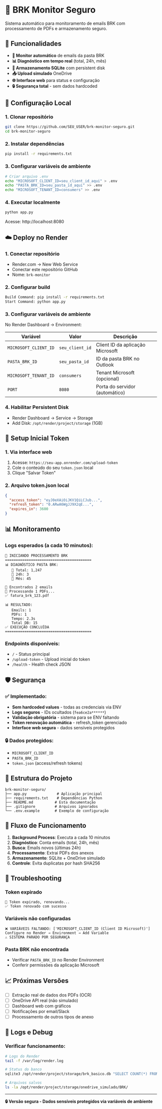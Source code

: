 # 🚀 BRK Monitor Seguro

Sistema automático para monitoramento de emails BRK com processamento de PDFs e armazenamento seguro.

## 🎯 Funcionalidades

- **📧 Monitor automático** de emails da pasta BRK
- **📊 Diagnóstico em tempo real** (total, 24h, mês)
- **💾 Armazenamento SQLite** com persistent disk
- **📤 Upload simulado** OneDrive
- **🌐 Interface web** para status e configuração
- **🔒 Segurança total** - sem dados hardcoded

## 🔧 Configuração Local

### 1. Clonar repositório
```bash
git clone https://github.com/SEU_USER/brk-monitor-seguro.git
cd brk-monitor-seguro
```

### 2. Instalar dependências
```bash
pip install -r requirements.txt
```

### 3. Configurar variáveis de ambiente
```bash
# Criar arquivo .env
echo "MICROSOFT_CLIENT_ID=seu_client_id_aqui" > .env
echo "PASTA_BRK_ID=seu_pasta_id_aqui" >> .env
echo "MICROSOFT_TENANT_ID=consumers" >> .env
```

### 4. Executar localmente
```bash
python app.py
```

Acesse: http://localhost:8080

## ☁️ Deploy no Render

### 1. Conectar repositório
- Render.com → New Web Service
- Conectar este repositório GitHub
- Nome: `brk-monitor`

### 2. Configurar build
```bash
Build Command: pip install -r requirements.txt
Start Command: python app.py
```

### 3. Configurar variáveis de ambiente
No Render Dashboard → Environment:

| Variável | Valor | Descrição |
|----------|-------|-----------|
| `MICROSOFT_CLIENT_ID` | `seu_client_id` | Client ID da aplicação Microsoft |
| `PASTA_BRK_ID` | `seu_pasta_id` | ID da pasta BRK no Outlook |
| `MICROSOFT_TENANT_ID` | `consumers` | Tenant Microsoft (opcional) |
| `PORT` | `8080` | Porta do servidor (automático) |

### 4. Habilitar Persistent Disk
- Render Dashboard → Service → Storage
- Add Disk: `/opt/render/project/storage` (1GB)

## 🔑 Setup Inicial Token

### 1. Via interface web
1. Acesse: `https://seu-app.onrender.com/upload-token`
2. Cole o conteúdo do seu `token.json` local
3. Clique "Salvar Token"

### 2. Arquivo token.json local
```json
{
  "access_token": "eyJ0eXAiOiJKV1QiLCJub...",
  "refresh_token": "0.ARwA6WgJJ9X2qE...",
  "expires_in": 3600
}
```

## 📊 Monitoramento

### Logs esperados (a cada 10 minutos):
```
🚀 INICIANDO PROCESSAMENTO BRK
========================================
📊 DIAGNÓSTICO PASTA BRK:
   📧 Total: 1,247
   📅 24h: 3
   📆 Mês: 45

📧 Encontrados 2 emails
📎 Processando 1 PDFs...
✅ fatura_brk_123.pdf

📊 RESULTADO:
   Emails: 1
   PDFs: 1
   Tempo: 2.3s
   Total DB: 15
✅ EXECUÇÃO CONCLUÍDA
========================================
```

### Endpoints disponíveis:
- `/` - Status principal
- `/upload-token` - Upload inicial do token
- `/health` - Health check JSON

## 🛡️ Segurança

### ✅ Implementado:
- **Sem hardcoded values** - todas as credenciais via ENV
- **Logs seguros** - IDs ocultados (`fea6ce2a******`)
- **Validação obrigatória** - sistema para se ENV faltando
- **Token renovação automática** - refresh_token gerenciado
- **Interface web segura** - dados sensíveis protegidos

### 🔒 Dados protegidos:
- `MICROSOFT_CLIENT_ID`
- `PASTA_BRK_ID`
- `token.json` (access/refresh tokens)

## 📁 Estrutura do Projeto

```
brk-monitor-seguro/
├── app.py              # Aplicação principal
├── requirements.txt    # Dependências Python
├── README.md          # Esta documentação
├── .gitignore         # Arquivos ignorados
└── .env.example       # Exemplo de configuração
```

## 🔄 Fluxo de Funcionamento

1. **Background Process**: Executa a cada 10 minutos
2. **Diagnóstico**: Conta emails (total, 24h, mês)
3. **Busca**: Emails novos (últimas 24h)
4. **Processamento**: Extrai PDFs dos anexos
5. **Armazenamento**: SQLite + OneDrive simulado
6. **Controle**: Evita duplicatas por hash SHA256

## 🐛 Troubleshooting

### Token expirado
```
🔄 Token expirado, renovando...
✅ Token renovado com sucesso
```

### Variáveis não configuradas
```
❌ VARIÁVEIS FALTANDO: ['MICROSOFT_CLIENT_ID (Client ID Microsoft)']
Configure no Render → Environment → Add Variable
⚠️ SISTEMA PARADO POR SEGURANÇA
```

### Pasta BRK não encontrada
- Verificar `PASTA_BRK_ID` no Render Environment
- Conferir permissões da aplicação Microsoft

## 📈 Próximas Versões

- [ ] Extração real de dados dos PDFs (OCR)
- [ ] OneDrive API real (não simulado)
- [ ] Dashboard web com gráficos
- [ ] Notificações por email/Slack
- [ ] Processamento de outros tipos de anexo

## 📝 Logs e Debug

### Verificar funcionamento:
```bash
# Logs do Render
tail -f /var/log/render.log

# Status do banco
sqlite3 /opt/render/project/storage/brk_basico.db "SELECT COUNT(*) FROM faturas_brk_basico;"

# Arquivos salvos
ls -la /opt/render/project/storage/onedrive_simulado/BRK/
```

---

**🔒 Versão segura - Dados sensíveis protegidos via variáveis de ambiente**
